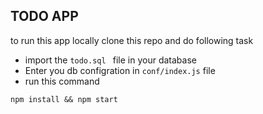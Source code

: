 ## TODO APP

to run this app locally
clone this repo and do following task

 * import the   `todo.sql ` file in your database
 * Enter you db configration in `conf/index.js` file
 * run this command

 ```
 npm install && npm start
 ```
